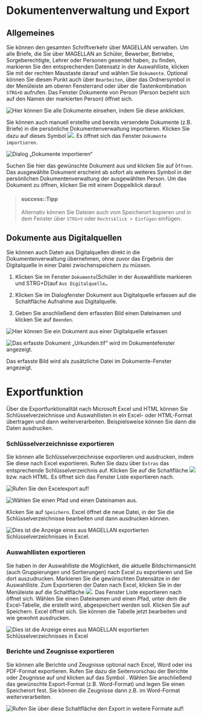 # Dokumentenverwaltung und Export

## Allgemeines

Sie können den gesamten Schriftverkehr über MAGELLAN verwalten. Um alle Briefe, die Sie über MAGELLAN an Schüler, Bewerber, Betriebe, Sorgeberechtigte, Lehrer oder Personen gesendet haben,  zu finden, markieren Sie den entsprechenden Datensatz in der Auswahlliste, klicken Sie mit der rechten Maustaste darauf und wählen Sie `Dokumente`. Optional können Sie diesen Punkt auch über `Bearbeiten`, über das Ordnersymbol in der Menüleiste am oberen Fensterrand oder über die Tastenkombination `STRG+D` aufrufen. Das Fenster Dokumente von Person (Person bezieht sich auf den Namen der markierten Person) öffnet sich.
 
![Hier können Sie alle Dokumente einsehen, indem Sie diese anklicken.](../assets/images/seriendruck/seriendruck13.png)

Sie können auch manuell erstellte und bereits versendete Dokumente (z.B. Briefe) in die persönliche Dokumentenverwaltung importieren. Klicken Sie dazu auf dieses Symbol ![](../assets/images/seriendruck/seriendruck14.png). Es öffnet sich das Fenster `Dokumente importieren`.
 
![Dialog „Dokumente importieren“](../assets/images/seriendruck/seriendruck15.png)

Suchen Sie hier das gewünschte Dokument aus und klicken Sie auf `Öffnen`. Das ausgewählte Dokument erscheint ab sofort als weiteres Symbol in der persönlichen Dokumentenverwaltung der ausgewählten Person. Um das Dokument zu öffnen, klicken Sie mit einem Doppelklick darauf.

> #### success::Tipp
>
> Alternativ können Sie Dateien auch vom Speicherort kopieren und in dem Fenster über `STRG+V` oder `Rechtsklick > Einfügen` einfügen.

## Dokumente aus Digitalquellen

Sie können auch Daten aus Digitalquellen direkt in die Dokumentenverwaltung übernehmen, ohne zuvor das Ergebnis der Digitalquelle in einer Datei zwischenspeichern zu müssen. 

1. Klicken Sie im Fenster `Dokumente`(Schüler in der Auswahlliste markieren und STRG+D)auf `Aus Digitalquelle…`

2. Klicken Sie im Dialogfenster Dokument aus Digitalquelle erfassen auf die Schaltfläche Aufnahme aus Digitalquelle.

3. Geben Sie anschließend dem erfassten Bild einen Dateinamen und klicken Sie auf `Beenden`.
 

![Hier können Sie ein Dokument aus einer Digitalquelle erfassen](../assets/images/seriendruck/seriendruck16.png)

![Das erfasste Dokument „Urkunden.tif“ wird im Dokumentefenster angezeigt.](../assets/images/seriendruck/seriendruck17.png)

Das erfasste Bild wird als zusätzliche Datei im Dokumente-Fenster angezeigt.

# Exportfunktion

Über die Exportfunktionalität nach Microsoft Excel und HTML können Sie Schlüsselverzeichnisse und Auswahllisten in ein Excel- oder HTML-Format übertragen und dann weiterverarbeiten. Beispielsweise können Sie dann die Daten ausdrucken.

### Schlüsselverzeichnisse exportieren

Sie können alle Schlüsselverzeichnisse exportieren und ausdrucken, indem Sie diese nach Excel exportieren. Rufen Sie dazu über `Extras` das entsprechende Schlüsselverzeichnis auf. Klicken Sie auf die Schaltfläche ![](../assets/images/seriendruck/seriendruck18.2.png) bzw. nach HTML. Es öffnet sich das Fenster Liste exportieren nach.

![Rufen Sie den Excelexport auf!](../assets/images/seriendruck/seriendruck18.1.png)


![Wählen Sie einen Pfad und einen Dateinamen aus.](../assets/images/seriendruck/seriendruck18.png)


Klicken Sie auf `Speichern`. Excel öffnet die neue Datei, in der Sie die Schlüsselverzeichnisse bearbeiten und dann ausdrucken können.
 
![Dies ist die Anzeige eines aus MAGELLAN exportierten Schlüsselverzeichnisses in Excel.](../assets/images/seriendruck/seriendruck19.png)


### Auswahllisten exportieren

Sie haben in der Auswahlliste die Möglichkeit, die aktuelle Bildschirmansicht (auch Gruppierungen und Sortierungen) nach Excel zu exportieren und Sie dort auszudrucken. Markieren Sie die gewünschten Datensätze in der Auswahlliste. Zum Exportieren der Daten nach Excel, klicken Sie in der Menüleiste auf die Schaltfläche ![](../assets/images/seriendruck/seriendruck18.2.png). Das Fenster Liste exportieren nach öffnet sich. Wählen Sie einen Dateinamen und einen Pfad, unter dem die Excel-Tabelle, die erstellt wird, abgespeichert werden soll. Klicken Sie auf Speichern. Excel öffnet sich. Sie können die Tabelle jetzt bearbeiten und wie gewohnt ausdrucken.
 
![Dies ist die Anzeige eines aus MAGELLAN exportierten Schlüsselverzeichnisses in Excel](../assets/images/seriendruck/seriendruck21.png)


### Berichte und Zeugnisse exportieren

Sie können alle Berichte und Zeugnisse optional nach Excel, Word oder ins PDF-Format exportieren. Rufen Sie dazu die Seitenvorschau der Berichte oder Zeugnisse auf und klicken auf das Symbol  . Wählen Sie anschließend das gewünschte Export-Format (z.B. Word-Format) und legen Sie einen Speicherort fest. Sie können die Zeugnisse dann z.B. im Word-Format weiterverarbeiten.
 
![Rufen Sie über diese Schaltfläche den Export in weitere Formate auf!](../assets/images/seriendruck/seriendruck22.png)



